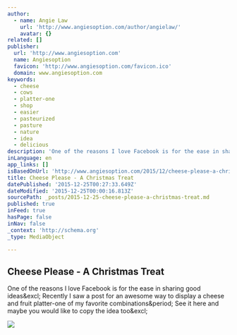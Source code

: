 ```yaml
---
author:
  - name: Angie Law
    url: 'http://www.angiesoption.com/author/angielaw/'
    avatar: {}
related: []
publisher:
  url: 'http://www.angiesoption.com'
  name: Angiesoption
  favicon: 'http://www.angiesoption.com/favicon.ico'
  domain: www.angiesoption.com
keywords:
  - cheese
  - cows
  - platter-one
  - shop
  - easier
  - pasteurized
  - pasture
  - nature
  - idea
  - delicious
description: 'One of the reasons I love Facebook is for the ease in sharing good ideas! Recently I saw a post for an awesome way to display a cheese and fruit platter-one of my favorite combinations. See it here and maybe you would like to copy the idea too!'
inLanguage: en
app_links: []
isBasedOnUrl: 'http://www.angiesoption.com/2015/12/cheese-please-a-christmas-treat/'
title: Cheese Please - A Christmas Treat
datePublished: '2015-12-25T00:27:33.649Z'
dateModified: '2015-12-25T00:00:16.813Z'
sourcePath: _posts/2015-12-25-cheese-please-a-christmas-treat.md
published: true
inFeed: true
hasPage: false
inNav: false
_context: 'http://schema.org'
_type: MediaObject

---
```

<article style=""><h1>Cheese Please - A Christmas Treat</h1><p>One of the reasons I love Facebook is for the ease in sharing good ideas&amp;excl; Recently I saw a post for an awesome way to display a cheese and fruit platter-one of my favorite combinations&amp;period; See it here and maybe you would like to copy the idea too&amp;excl;</p><img src="http://www.angiesoption.com/wp-content/uploads/2015/12/ChristmascheeseandfruitTree-218x300.jpg" /></article>